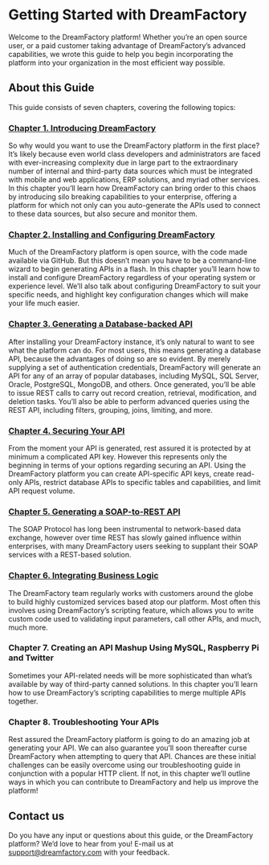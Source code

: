 # Getting Started with DreamFactory

Welcome to the DreamFactory platform! Whether you’re an open source user, or a paid customer taking advantage of DreamFactory’s advanced capabilities, we wrote this guide to help you begin incorporating the platform into your organization in the most efficient way possible.

## About this Guide

This guide consists of seven chapters, covering the following topics:

### [Chapter 1. Introducing DreamFactory](chapter01.md)

So why would you want to use the DreamFactory platform in the first place? It’s likely because even world class developers and administrators are faced with ever-increasing complexity due in large part to the extraordinary number of internal and third-party data sources which must be integrated with mobile and web applications, ERP solutions, and myriad other services. In this chapter you’ll learn how DreamFactory can bring order to this chaos by introducing silo breaking capabilities to your enterprise, offering a platform for which not only can you auto-generate the APIs used to connect to these data sources, but also secure and monitor them. 

### [Chapter 2. Installing and Configuring DreamFactory](chapter02.md)

Much of the DreamFactory platform is open source, with the code made available via GitHub. But this doesn’t mean you have to be a command-line wizard to begin generating APIs in a flash. In this chapter you’ll learn how to install and configure DreamFactory regardless of your operating system or experience level. We’ll also talk about configuring DreamFactory to suit your specific needs, and highlight key configuration changes which will make your life much easier.

### [Chapter 3. Generating a Database-backed API](chapter03.md)

After installing your DreamFactory instance, it’s only natural to want to see what the platform can do. For most users, this means generating a database API, because the advantages of doing so are so evident. By merely supplying a set of authentication credentials, DreamFactory will generate an API for any of an array of popular databases, including MySQL, SQL Server, Oracle, PostgreSQL, MongoDB, and others. Once generated, you’ll be able to issue REST calls to carry out record creation, retrieval, modification, and deletion tasks. You’ll also be able to perform advanced queries using the REST API, including filters, grouping, joins, limiting, and more. 

### [Chapter 4. Securing Your API](chapter04.md)

From the moment your API is generated, rest assured it is protected by at minimum a complicated API key. However this represents only the beginning in terms of your options regarding securing an API. Using the DreamFactory platform you can create API-specific API keys, create read-only APIs, restrict database APIs to specific tables and capabilities, and limit API request volume.

### [Chapter 5. Generating a SOAP-to-REST API](chapter05.md)

The SOAP Protocol has long been instrumental to network-based data exchange, however over time REST has slowly gained influence within enterprises, with many DreamFactory users seeking to supplant their SOAP services with a REST-based solution.

### [Chapter 6. Integrating Business Logic](chapter06.md)

The DreamFactory team regularly works with customers around the globe to build highly customized services based atop our platform. Most often this involves using DreamFactory’s scripting feature, which allows you to write custom code used to validating input parameters, call other APIs, and much, much more.

### Chapter 7. Creating an API Mashup Using MySQL, Raspberry Pi and Twitter

Sometimes your API-related needs will be more sophisticated than what’s available by way of third-party canned solutions. In this chapter you’ll learn how to use DreamFactory’s scripting capabilities to merge multiple APIs together.

### Chapter 8. Troubleshooting Your APIs

Rest assured the DreamFactory platform is going to do an amazing job at generating your API. We can also guarantee you’ll soon thereafter curse DreamFactory when attempting to query that API. Chances are these initial challenges can be easily overcome using our troubleshooting guide in conjunction with a popular HTTP client. If not, in this chapter we’ll outline ways in which you can contribute to DreamFactory and help us improve the platform!

## Contact us

Do you have any input or questions about this guide, or the DreamFactory platform? We’d love to hear from you! E-mail us at support@dreamfactory.com with your feedback.
